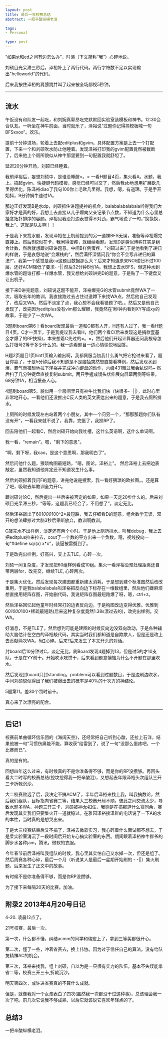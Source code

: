 ```yaml
--- 
layout: post
title: 最后一年校赛总结
abstract: 一把辛酸纵横老泪

tags: 
- Personal

type: post
---
```


“如果st和ed之间有边怎么办”，时涛（下文简称“我”）心碎地说。

刘硕目光呆滞三秒后，泽裕补上了两行代码。两行字符数不足以实现输出"helloworld"的代码。

后来我按住泽裕的肩膀跳并叫了起来被全场鄙视5秒钟。
                                                                                                   
<hr/>

## 流水 ##

午饭没有和队友一起吃，和刘婉真郭昂吃完默默回实验室装模板和神书。12:30会合队友。一听坐在神牛前面，当时就乐了，泽裕说“过题你记得摔模板喊一句BFSxxoo”。欢乐。

提前十分钟进场，轮着上去配editplus和gvim。具体配置方案是上去一个打配置，下来一个和刘硕吹水防止他睡着。发现泽裕打印我的gvim配置竟然被截断了，后来他上个厕所貌似从神牛那里要到一句配置我就舒坦了。

延迟20分钟开场，刘硕已经睡着。

我前泽裕后，妄想刘硕中，是谁没睡醒=。= 一看H题目4页，集火看A。水题，我上。搞起gvim，快捷键代码模板，感觉已经可以交了，然后我sb地想用扩展欧几里得优化，陈泽裕diao了我句100你上毛欧几里得。我想，嗯，有道理。于是手开始抖，9分钟蜗牛速过1A。

那边正好发现B是水dp，刘硕抓住讲题提神的机会，balabalabalabala听得我们大家好才是真的好，我想上去直接从儿子爆向父亲记录节点数，不知道为什么心里总挂念拓扑排序的容颜。泽裕见我没打边表觉得不对劲，霸气地说了一句，”换换换，我上“。这就是队友啊！！

于是我下来找水题，发现泽裕在上机前提到的另一道裸BFS无误，准备等泽裕爆完直接上。然后B貌似在卡，我闲得蛋疼，就继续看题。发现D是类似博弈其实是组合计数，然后就想跟刘硕讲题意。中间B样例蛋疼，"刘硕过来”,于是他看到了递归的样貌，于是哀怨地说“会爆栈的”，然后满怀深情问我“你会不会写非递归的算法?”，我第一个感觉是我ca这题目数据那么大？后来才知道原来NOI递归不过100层，还好ACM降低了要求- -|| 然后32分钟B也1A。我想上去水BFS，但这种水到爆水管的题谁打都一样爆水管，我又想给刘硕讲完D的题意，于是贴了一下键盘又让出机子。

接下来D讲完题意，刘硕说这题不能开，泽裕爆完G的水管submit竟然WA了一次，吸取去年的教训，我直接跑过去占住过道蹲下来找WA点，然后他自己发现了，改后又WA。然后不淡定了点，我心想不会我看错题了吧。。然后又是他自己发现了，改完因为editplus没有vim那么耀眼，我竟然在1秒钟内看到XY写成xy的故事，于是少了一次WA。

3题刷board第6！看board发现最后一道和C都有人开，H还有人过了，我一看H题目4页，C才一页半，于是我提议我去看H，他们两个看C(后来发现这是捐款壹基金才爆了的RP抉择)，本来想着C先过的=。=，然后他们开起计算器还问我根号怎么打根号2等于多少什么的。我一边看题目一边心情愉悦地回答。

H题2页题目1页hint1页输入输出啊，我都佩服当初我什么勇气把它抢过来看了，题目你赢了，于是5分钟后我不知道是不是脑抽突然想直接看样例，然后发现水到爆，霸气而猥琐地拉下泽裕并完成冲向键盘的动作，六级431飘过我会乱说吗~ 然后扫了几分钟键盘直接复制submit，两只手握成馒头状伸展向屏幕两侧等结果，68分钟1A，相当振奋人心。

4题刷board第5。貌似用一个房间里只有神牛比我们快（快很多- -||），此时心里非常地开心。一看他们还没推出C反人类的英文表达出来的题意，于是我去厕所排水。

上厕所的时候发现左右站着两个小朋友，其中一个问另一个，"那那那题你们队有没有开“，一看我来就不说了，我靠，完蛋了，我损RP了。

回去陪他们一起看C，然后刘硕开始向我吐槽，这什么英语啊，这什么单词啊。

我一看，“remain”。嗯，"剩下的意思"。

“啊，剩下呀，我cao，是这个意思啊，那我明白了”。

然后问他什么题，猥琐构图最短路，"嗯，图论，泽裕上"。 然后泽裕上去把边表敲定，虽然我知道他肯定还不知道发生什么事。

然后刘硕抓着我问F的题意，讲完他说是搜索，我一看好猥琐的欧拉图。。还是算了吧，吸取去年教训全力开C。

跟刘硕讨论C，然后提出一些后来被否定的如果，如果一天走20步什么的。后来刘硕目光呆滞三秒，“等等，这题我已经会了，不用想了”，淡定无比。

然后泽裕敲出了60*1000*100^2*最短路，我去仔细看D的题意，组合数学无误，双开的想法肆掠过大脑3秒后果断放弃，教训啊教训。

C敲完水不出样例，淡定还有两个小时。于是他上厕所排水，叫我debug，我上去把editplus拉来拉去，cout了一个数的平方出来一个负数。嗯，视线投向一句"#define sqr(x) x*x"，装逼被雷劈到了。

于是改完出样例。好高兴，交上去TLE，心碎一次。

刘硕一问复杂度，才发现把60组样例看成10组。集火一看泽裕没预处理距离还自带两层for，改完交，继续TLE, 心碎两次。

于是集火优化。然后发现每次建图都重新建太消耗，于是想到建个标准图然后改改重用，于是我balabalabala叫泽裕把反向边下标存在一维数组里，然后他们嫌麻烦想直接用矩阵存图，开始删代码，我说矩阵存图最短路爆了呀，嗯，ctrl+z。

然后泽裕回忆起他童年时经常打的边表反向边，于是构图改边变得优雅。优雅到60*1000*100*稀疏最短路(后来这种复杂度竟然1.38s漂过去的)，改完出样例。交WA。

好消息，不是TLE了，然后想到可能是建图的时候反向边没双向改动，于是各种辅助大脑估计在空白的泽裕敲代码，其实当时我们都知道是自欺欺人，但是还是改上去贡献两次WA。5红心碎。后来?后来发生了本文开头的对话。

封board后10分钟过C，淡定无比，刷Board发现4题掉到13，但是过5的才10支队，于是在YY前十。开始吹水吃饼干，后来看到题意懊恼为什么不开题在那里吹水。

然后发现封board只封standing，problem可以看到过题数目，于是边刷边吹水，中间刘硕貌似得出了我们被爆出去的概率是40%的十次方的神结论。

5题第11。差30个罚时前十。

真心来了次漂亮的配合。

<hr/>

## 后记1 ##
校赛前单曲循环信乐团的《海阔天空》，还经常把自己听到心酸，还拉上石洋，结果他被一句“习惯伤痛能不能，算收获”给雷到了，说了一句“没那么蛋疼吧，一个比赛而已”。

真的是有的。

回想四年这么过来，有时候真的不是你准备得不够，而是你的RP没攒够。再回头看大二时写的校赛总结(挖坟挖得我一把辛酸泪)，又想起去年跟泽裕头次组队三开三卡折戟沉沙。

大二校赛败远了后，我决定不搞ACM了，半年后泽裕来找上我，叫我搞数论，然后我们组队，目标指向省赛二等，结果大三校赛开局不顺，彼此之间交流太少，导致水题多WA，神题三开三卡，刘硕被神dp扣住，我则是在搞那道什么幂同余，赛后发现其实我们只要集火开一道就稳过。在雅园泽裕接泽群的电话说了一下A的水的本性，当时真的是想哭出来。

于是大三校赛结束后又不搞了，泽裕去微软实习，我心碎着什么面试都不想去，于是呆实验室消沉了一段时间后开始专心搞实验室的东西。期间跟着泽裕神牛群爷的脚步水各种jam，腾讯，微软的衣服。

今年春节前后泽裕叫我组队的时候，我心里其实怕自己又水掉一次，但还是组了。然后周赛各种心碎，最后一个月（听说某人是最后一星期开始刷的 - -||）集火刷题，后来发生了正文中的故事。

有时候不是你准备得不够，而是你RP没攒够。

为了接下来每隔20天的比赛。加油。

## 附录2 2013年4月20号日记 ##
4-20. 凌晨12点了。

21号校赛，最后一次。

第一次，什么都不懂，纠结acmm的同学和瑞宏上了，拿到三等奖都很开心。

第二次，懂了一些，冲着省赛去，换上伟协。因为过于信任自己的算法，没有给队友精神AC的机会。

第三次，泽裕来找我，组上刘硕，自以为是一只很有实力的队伍，基本不失误能拿省二等，校赛三开三卡,折戟沉沙。

明天第四次，或许进省赛真的不算什么成就。

但是，就像我对一个女孩表白了四次(虽然我一次都没干过这种事)，总该理会我一次了吧。前几次它说我不够成熟，以后它就该说它喜欢年轻点的了。

## 总结3 ##

一把辛酸纵横老泪。
